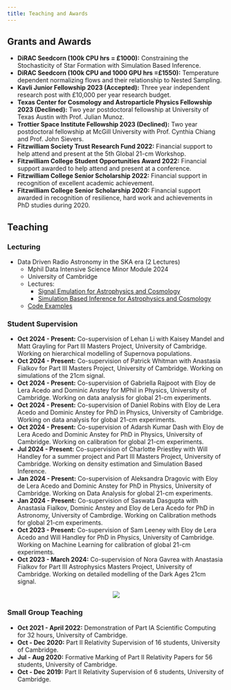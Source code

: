 ```yaml
---
title: Teaching and Awards
---
```


## Grants and Awards

- **DiRAC Seedcorn (100k CPU hrs = £1000):** Constraining the Stochasticity of Star Formation with Simulation Based Inference.
- **DiRAC Seedcorn (100k CPU and 1000 GPU hrs =£1550):** Temperature dependent normalizing flows and their relationship to Nested Sampling.
- **Kavli Junior Fellowship 2023 (Accepted):** Three year independent research post with £10,000 per year research budget.
- **Texas Center for Cosmology and Astroparticle Physics Fellowship 2023 (Declined):** Two year postdoctoral fellowship at University of Texas Austin with Prof. Julian Munoz.
- **Trottier Space Institute Fellowship 2023 (Declined):** Two year postdoctoral fellowship at McGill University with Prof. Cynthia Chiang and Prof. John Sievers.
- **Fitzwilliam Society Trust Research Fund 2022:** Financial support to help attend and present at the 5th Global 21-cm Workshop.
- **Fitzwilliam College Student Opportunities Award 2022:** Financial support
awarded to help attend and present at a conference.
- **Fitzwilliam College Senior Scholarship 2022:** Financial support in
recognition of excellent academic achievement.
- **Fitzwilliam College Senior Scholarship 2020:** Financial support awarded in recognition of resilience, hard work and achievements in PhD
studies during 2020.

## Teaching

### Lecturing

- Data Driven Radio Astronomy in the SKA era (2 Lectures)
    - Mphil Data Intensive Science Minor Module 2024
    - University of Cambridge
    - Lectures:
        - [Signal Emulation for Astrophysics and Cosmology](https://github.com/htjb/Talks/raw/master/Lectures/MPhil_Data_Intensive_Science_Lectures_2024/Lecture-15.pptx)
        - [Simulation Based Inference for Astrophysics and Cosmology](https://github.com/htjb/Talks/raw/master/Lectures/MPhil_Data_Intensive_Science_Lectures_2024/Lecture-16.pptx)
    - [Code Examples](https://github.com/htjb/Talks/tree/master/Lectures/MPhil_Data_Intensive_Science_Lectures_2024/mphil-lecture-examples)


### Student Supervision

- **Oct 2024 - Present:** Co-supervision of Lehan Li with Kaisey Mandel and Matt Grayling for Part III Masters Project, University of Cambridge. Working on hierarchical modelling of Supernova populations.
- **Oct 2024 - Present:** Co-supervision of Patrick Whitman with Anastasia Fialkov for Part III Masters Project, University of Cambridge. Working on simulations of the 21cm signal.
- **Oct 2024 - Present:** Co-supervision of Gabriella Rajpoot with Eloy de Lera Acedo and Dominic Anstey for MPhil in Physics, University of Cambridge. Working on data analysis for global 21-cm experiments.
- **Oct 2024 - Present:** Co-supervision of Daniel Robins with Eloy de Lera Acedo and Dominic Anstey for PhD in Physics, University of Cambridge. Working on data analysis for global 21-cm experiments.
- **Oct 2024 - Present:** Co-supervision of Adarsh Kumar Dash with Eloy de Lera Acedo and Dominic Anstey for PhD in Physics, University of Cambridge. Working on calibration for global 21-cm experiments.
- **Jul 2024 - Present:** Co-supervision of Charlotte Priestley with Will Handley for a summer project and Part III Masters Project, University of Cambridge. Working on density estimation and Simulation Based Inference.
- **Jan 2024 - Present:** Co-supervision of Aleksandra Dragovic with Eloy de Lera Acedo and Dominic Anstey for PhD in Physics, University of Cambridge. Working on Data Analysis for global 21-cm experiments.
- **Jan 2024 - Present:** Co-supervision of Saswata Dasgupta with Anastasia Fialkov, Dominic Anstey and Eloy de Lera Acedo for PhD in Astronomy, University of Cambrdige. Working on Calibration methods for global 21-cm experiments.
- **Oct 2023 - Present:** Co-supervision of Sam Leeney with Eloy de Lera Acedo and Will Handley for PhD in Physics, University of Cambridge. Working on Machine Learning for calibration of global 21-cm experiments.
- **Oct 2023 - March 2024:** Co-supervision of Nora Gavrea with Anastasia Fialkov for Part III Astrophysics Masters Project, University of Cambridge. Working on detailed modelling of the Dark Ages 21cm signal.

<center><img src="{{ site.url }}/assets/supervisions.png" alt-text="Supervision Gantt Chart"></center>

### Small Group Teaching
- **Oct 2021 - April 2022:** Demonstration of Part IA Scientific Computing for 32 hours, University of Cambridge.
- **Oct - Dec 2020:** Part II Relativity Supervision of 16 students, University of Cambridge.
- **Jul - Aug 2020:** Formative Marking of Part II Relativity Papers for 56 students, University of Cambridge.
- **Oct - Dec 2019:** Part II Relativity Supervision of 6 students, University of Cambridge.
